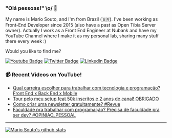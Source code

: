 ### "Olá pessoas!" \o/ 👋

My name is Mario Souto, and I'm from Brazil (🇧🇷). I've been working as Front-End Developer since 2015 (also have a past as Open Tibia Server owner). Actually I work as a Front End Engineer at Nubank and have my YouTube Channel where I make it as my personal lab, sharing many stuff there every week :)

Would you like to find me?

[![Youtube Badge](https://img.shields.io/badge/-Youtube-FF0000?style=flat-square&labelColor=FF0000&logo=youtube&logoColor=white&link=https://youtube.com/c/DevSoutinho)](https://youtube.com/c/DevSoutinho)
[![Twitter Badge](https://img.shields.io/badge/-Twitter-1ca0f1?style=flat-square&labelColor=1ca0f1&logo=twitter&logoColor=white&link=https://twitter.com/omariosouto)](https://twitter.com/omariosouto)
[![Linkedin Badge](https://img.shields.io/badge/-LinkedIn-blue?style=flat-square&logo=Linkedin&logoColor=white&link=https://www.linkedin.com/in/omariosouto)](https://www.linkedin.com/in/omariosouto)

### 📹 Recent Videos on YouTube!

<!-- YOUTUBE:START -->
- [Qual carreira escolher para trabalhar com tecnologia e programação? Front End x Back End x Mobile](https://www.youtube.com/watch?v=0lIexK1xPlU)
- [Tour pelo meu setup feat 50k inscritos e 2 anos de canal! OBRIGADO](https://www.youtube.com/watch?v=HGXcE0sudr4)
- [Como criar uma newsletter gratuitamente? #Revue](https://www.youtube.com/watch?v=aFMAbikbSl0)
- [Faculdade pra trabalhar com programação? Precisa de faculdade pra ser dev? #OPINIAO_PESSOAL](https://www.youtube.com/watch?v=C_0hpYvH2AM)
<!-- YOUTUBE:END -->

____


[![Mario Souto's github stats](https://github-readme-stats.vercel.app/api?username=omariosouto&theme=dark&show_icons=true&count_private=true)](https://github.com/omariosouto)
